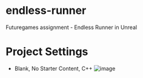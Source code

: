 # endless-runner
Futuregames assignment - Endless Runner in Unreal

# Project Settings
- Blank, No Starter Content, C++
![image](https://user-images.githubusercontent.com/17746816/233835677-4fdd1e05-0189-4275-bd91-4d8db25ff4fe.png)
